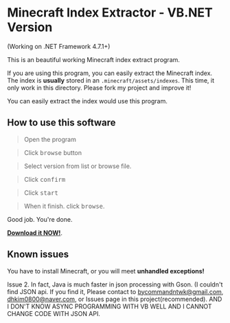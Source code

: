 # Minecraft Index Extractor - VB.NET Version
(Working on .NET Framework 4.7.1+)

This is an beautiful working Minecraft index extract program.

If you are using this program, you can easily extract the Minecraft index.
The index is **usually** stored in an `.minecraft/assets/indexes`. This time, it only work in this directory. Please fork my project and improve it!

You can easily extract the index would use this program.
## How to use this software

> Open the program

> Click <kbd>browse</kbd> button

> Select version from list or browse file.

> Click <kbd>confirm</kbd>

> Click <kbd>start</kbd>

> When it finish. click <kbd>browse</kbd>.

Good job. You're done.

[**Download it NOW!**](https://github.com/dhkim0800/indexextract/releases/download/3.0b7/indexextract.exe).

## Known issues
You have to install Minecraft, or you will meet **unhandled exceptions!**

Issue 2. In fact, Java is much faster in json processing with Gson. (I couldn't find JSON api. If you find it, Please contact to bycommandntwk@gmail.com, dhkim0800@naver.com, or Issues page in this project(recommended). AND I DON'T KNOW ASYNC PROGRAMMING WITH VB WELL AND I CANNOT CHANGE CODE WITH JSON API.
